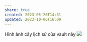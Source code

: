 ```yaml
---
share: true
created: 2023-05-26T14:51
updated: 2023-10-06T16:09
---
```


Hình ảnh cây lịch sử của vault này
![](https://i.imgur.com/qUIjny5.png)
